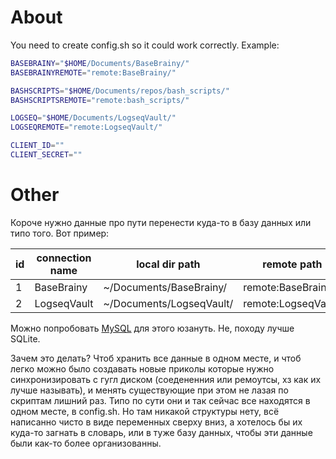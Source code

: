 # About

You need to create config.sh so it could work correctly. Example:
```sh
BASEBRAINY="$HOME/Documents/BaseBrainy/"
BASEBRAINYREMOTE="remote:BaseBrainy/"

BASHSCRIPTS="$HOME/Documents/repos/bash_scripts/"
BASHSCRIPTSREMOTE="remote:bash_scripts/"

LOGSEQ="$HOME/Documents/LogseqVault/"
LOGSEQREMOTE="remote:LogseqVault/"

CLIENT_ID=""
CLIENT_SECRET=""
```

# Other

Короче нужно данные про пути перенести куда-то в базу данных или типо того. Вот пример: 

| id  | connection name | local dir path           | remote path         |
| --- | --------------- | ------------------------ | ------------------- |
| 1   | BaseBrainy      | ~/Documents/BaseBrainy/  | remote:BaseBrainy/  |
| 2   | LogseqVault     | ~/Documents/LogseqVault/ | remote:LogseqVault/ |

Можно попробовать [MySQL](https://en.wikipedia.org/wiki/MySQL) для этого юзануть. Не, походу лучше SQLite.

Зачем это делать? Чтоб хранить все данные в одном месте, и чтоб легко можно было создавать новые приколы которые нужно синхронизировать с гугл диском (соедененния или ремоутсы, хз как их лучше называть), и менять существующие при этом не лазая по скриптам лишний раз. Типо по сути они и так сейчас все находятся в одном месте, в config.sh. Но там никакой структуры нету, всё написанно чисто в виде переменных сверху вниз, а хотелось бы их куда-то загнать в словарь, или в туже базу данных, чтобы эти данные были как-то более организованны.
